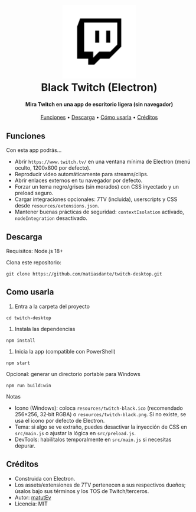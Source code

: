 <!-- markdownlint-disable MD033 -->

<h1 align="center">
  <br>
  <a href="https://github.com/matiasdante"><img src="resources/twitch-black.png" alt="Black Twitch" width="200"></a>
  <br>
  Black Twitch (Electron)
  <br>
</h1>

<h4 align="center">Mira Twitch en una app de escritorio ligera (sin navegador)</h4>

<p align="center">
  <a href="#funciones">Funciones</a> •
  <a href="#descarga">Descarga</a> •
  <a href="#como-usarla">Cómo usarla</a> •
  <a href="#creditos">Créditos</a>
</p>

<a id="funciones"></a>

## Funciones

Con esta app podrás...

- Abrir `https://www.twitch.tv/` en una ventana mínima de Electron (menú oculto, 1200x800 por defecto).
- Reproducir video automáticamente para streams/clips.
- Abrir enlaces externos en tu navegador por defecto.
- Forzar un tema negro/grises (sin morados) con CSS inyectado y un preload seguro.
- Cargar integraciones opcionales: 7TV (incluida), userscripts y CSS desde `resources/extensions.json`.
- Mantener buenas prácticas de seguridad: `contextIsolation` activado, `nodeIntegration` desactivado.

<a id="descarga"></a>

## Descarga

Requisitos: Node.js 18+

Clona este repositorio:

```pwsh
git clone https://github.com/matiasdante/twitch-desktop.git
```

<a id="como-usarla"></a>

## Como usarla

1) Entra a la carpeta del proyecto

```pwsh
cd twitch-desktop
```

1) Instala las dependencias

```pwsh
npm install
```

1) Inicia la app (compatible con PowerShell)

```pwsh
npm start
```

Opcional: generar un directorio portable para Windows

```pwsh
npm run build:win
```

Notas

- Icono (Windows): coloca `resources/twitch-black.ico` (recomendado 256×256, 32‑bit RGBA) o `resources/twitch-black.png`. Si no existe, se usa el icono por defecto de Electron.
- Tema: si algo se ve extraño, puedes desactivar la inyección de CSS en `src/main.js` o ajustar la lógica en `src/preload.js`.
- DevTools: habilítalos temporalmente en `src/main.js` si necesitas depurar.

<a id="creditos"></a>

## Créditos

- Construida con Electron.
- Los assets/extensiones de 7TV pertenecen a sus respectivos dueños; úsalos bajo sus términos y los TOS de Twitch/terceros.
- Autor: [matutEv](https://github.com/matiasdante)
- Licencia: MIT

